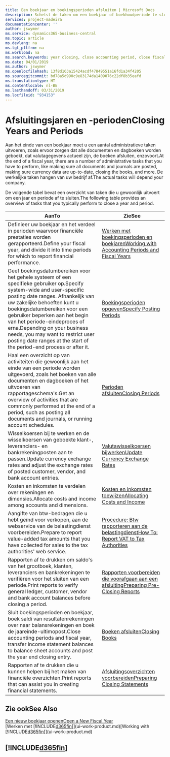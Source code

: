```yaml
---
title: Een boekjaar en boekingsperioden afsluiten | Microsoft Docs
description: Schetst de taken om een boekjaar of boekhoudperiode te sluiten, bijvoorbeeld, ervoor zorgen dat documenten en dagboeken worden geboekt en banksaldi verifiëren.
services: project-madeira
documentationcenter: ''
author: jswymer
ms.service: dynamics365-business-central
ms.topic: article
ms.devlang: na
ms.tgt_pltfrm: na
ms.workload: na
ms.search.keywords: year closing, close accounting period, close fiscal year, bank account detailed trial balance
ms.date: 04/01/2019
ms.author: jswymer
ms.openlocfilehash: 13f8d163a15424acdf47849551a16fd1a34f4205
ms.sourcegitcommit: bd78a5d990c9e83174da1409076c22df8b35eafd
ms.translationtype: HT
ms.contentlocale: nl-BE
ms.lasthandoff: 03/31/2019
ms.locfileid: "934153"
---
```

# <a name="closing-years-and-periods"></a><span data-ttu-id="007c1-103">Afsluitingsjaren en -perioden</span><span class="sxs-lookup"><span data-stu-id="007c1-103">Closing Years and Periods</span></span>
<span data-ttu-id="007c1-104">Aan het einde van een boekjaar moet u een aantal administratieve taken uitvoeren, zoals ervoor zorgen dat alle documenten en dagboeken worden geboekt, dat valutagegevens actueel zijn, de boeken afsluiten, enzovoort.</span><span class="sxs-lookup"><span data-stu-id="007c1-104">At the end of a fiscal year, there are a number of administrative tasks that you have to perform, like making sure all documents and journals are posted, making sure currency data are up-to-date, closing the books, and more.</span></span> <span data-ttu-id="007c1-105">De werkelijke taken hangen van uw bedrijf af.</span><span class="sxs-lookup"><span data-stu-id="007c1-105">The actual tasks will depend your company.</span></span>

<span data-ttu-id="007c1-106">De volgende tabel bevat een overzicht van taken die u gewoonlijk uitvoert om een jaar en periode af te sluiten.</span><span class="sxs-lookup"><span data-stu-id="007c1-106">The following table provides an overview of tasks that you typically perform to close a year and period.</span></span>

| <span data-ttu-id="007c1-107">Aan</span><span class="sxs-lookup"><span data-stu-id="007c1-107">To</span></span> | <span data-ttu-id="007c1-108">Zie</span><span class="sxs-lookup"><span data-stu-id="007c1-108">See</span></span> |
| --- | --- |
| <span data-ttu-id="007c1-109">Definieer uw boekjaar en het verdeel in perioden waarvoor financiële prestaties worden gerapporteerd.</span><span class="sxs-lookup"><span data-stu-id="007c1-109">Define your fiscal year, and divide it into time periods for which to report financial performance.</span></span> | [<span data-ttu-id="007c1-110">Werken met boekingsperioden en boekjaren</span><span class="sxs-lookup"><span data-stu-id="007c1-110">Working with Accounting Periods and Fiscal Years</span></span>](finance-accounting-periods-and-fiscal-years.md)|
| <span data-ttu-id="007c1-111">Geef boekingsdatumbereiken voor het gehele systeem of een specifieke gebruiker op.</span><span class="sxs-lookup"><span data-stu-id="007c1-111">Specify system-wide and user-specific posting date ranges.</span></span> <span data-ttu-id="007c1-112">Afhankelijk van uw zakelijke behoeften kunt u boekingsdatumbereiken voor een gebruiker beperken aan het begin van het periode-eindeproces of erna.</span><span class="sxs-lookup"><span data-stu-id="007c1-112">Depending on your business needs, you may want to restrict user posting date ranges at the start of the period-end process or after it.</span></span> |[<span data-ttu-id="007c1-113">Boekingsperioden opgeven</span><span class="sxs-lookup"><span data-stu-id="007c1-113">Specify Posting Periods</span></span>](finance-how-specify-posting-periods.md) |
| <span data-ttu-id="007c1-114">Haal een overzicht op van activiteiten die gewoonlijk aan het einde van een periode worden uitgevoerd, zoals het boeken van alle documenten en dagboeken of het uitvoeren van rapportageschema's.</span><span class="sxs-lookup"><span data-stu-id="007c1-114">Get an overview of activities that are commonly performed at the end of a period, such as posting all documents and journals, or running account schedules.</span></span> |[<span data-ttu-id="007c1-115">Perioden afsluiten</span><span class="sxs-lookup"><span data-stu-id="007c1-115">Closing Periods</span></span>](year-how-complete-period-end-processes.md) |
| <span data-ttu-id="007c1-116">Wisselkoersen bij te werken en de wisselkoersen van geboekte klant-, leveranciers- en bankrekeningposten aan te passen.</span><span class="sxs-lookup"><span data-stu-id="007c1-116">Update currency exchange rates and adjust the exchange rates of posted customer, vendor, and bank account entries.</span></span> |[<span data-ttu-id="007c1-117">Valutawisselkoersen bijwerken</span><span class="sxs-lookup"><span data-stu-id="007c1-117">Update Currency Exchange Rates</span></span>](finance-how-update-currencies.md) |
| <span data-ttu-id="007c1-118">Kosten en inkomsten te verdelen over rekeningen en dimensies.</span><span class="sxs-lookup"><span data-stu-id="007c1-118">Allocate costs and income among accounts and dimensions.</span></span> |[<span data-ttu-id="007c1-119">Kosten en inkomsten toewijzen</span><span class="sxs-lookup"><span data-stu-id="007c1-119">Allocating Costs and Income</span></span>](year-allocate-costs-income.md) |
| <span data-ttu-id="007c1-120">Aangifte van btw-bedragen die u hebt geïnd voor verkopen, aan de webservice van de belastingdienst voorbereiden.</span><span class="sxs-lookup"><span data-stu-id="007c1-120">Prepare to report value-added tax amounts that you have collected for sales to the tax authorities' web service.</span></span> |[<span data-ttu-id="007c1-121">Procedure: Btw rapporteren aan de belastingdienst</span><span class="sxs-lookup"><span data-stu-id="007c1-121">How To: Report VAT to Tax Authorities</span></span>](finance-how-report-vat.md)|
| <span data-ttu-id="007c1-122">Rapporten af te drukken om saldo's van het grootboek, klanten, leveranciers en bankrekeningen te verifiëren voor het sluiten van een periode.</span><span class="sxs-lookup"><span data-stu-id="007c1-122">Print reports to verify general ledger, customer, vendor and bank account balances before closing a period.</span></span> |[<span data-ttu-id="007c1-123">Rapporten voorbereiden die voorafgaan aan een afsluiting</span><span class="sxs-lookup"><span data-stu-id="007c1-123">Preparing Pre-Closing Reports</span></span>](year-prepare-preclose-reports.md) |
| <span data-ttu-id="007c1-124">Sluit boekingsperioden en boekjaar, boek saldi van resultatenrekeningen over naar balansrekeningen en boek de jaareinde-ultimopost.</span><span class="sxs-lookup"><span data-stu-id="007c1-124">Close accounting periods and fiscal year, transfer income statement balances to balance sheet accounts and post the year end closing entry.</span></span> |[<span data-ttu-id="007c1-125">Boeken afsluiten</span><span class="sxs-lookup"><span data-stu-id="007c1-125">Closing Books</span></span>](year-close-books.md) |
| <span data-ttu-id="007c1-126">Rapporten af te drukken die u kunnen helpen bij het maken van financiële overzichten.</span><span class="sxs-lookup"><span data-stu-id="007c1-126">Print reports that can assist you in creating financial statements.</span></span> |[<span data-ttu-id="007c1-127">Afsluitingsoverzichten voorbereiden</span><span class="sxs-lookup"><span data-stu-id="007c1-127">Preparing Closing Statements</span></span>](year-prepare-close-statement.md) |

## <a name="see-also"></a><span data-ttu-id="007c1-128">Zie ook</span><span class="sxs-lookup"><span data-stu-id="007c1-128">See Also</span></span>
[<span data-ttu-id="007c1-129">Een nieuw boekjaar openen</span><span class="sxs-lookup"><span data-stu-id="007c1-129">Open a New Fiscal Year</span></span>](finance-how-open-new-fiscal-year.md)  
<span data-ttu-id="007c1-130">[Werken met [!INCLUDE[d365fin](includes/d365fin_md.md)]](ui-work-product.md)</span><span class="sxs-lookup"><span data-stu-id="007c1-130">[Working with [!INCLUDE[d365fin](includes/d365fin_md.md)]](ui-work-product.md)</span></span>

## [!INCLUDE[d365fin](includes/free_trial_md.md)]  
 
